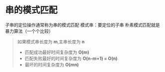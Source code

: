 # 串的模式匹配
子串的定位操作通常称为串的模式匹配
模式串：要定位的子串
朴素模式匹配就是暴力算法（一个个比较）

> 如果模式串长度为 **m**,主串长度为 **n**
> - 匹配成功最好时间复杂度为 **O(m)**
> - 匹配失败最好的时间复杂度为 **O(n-m+1) = O(n)**
> - 最坏的时间复杂度为 **O(mn)**

